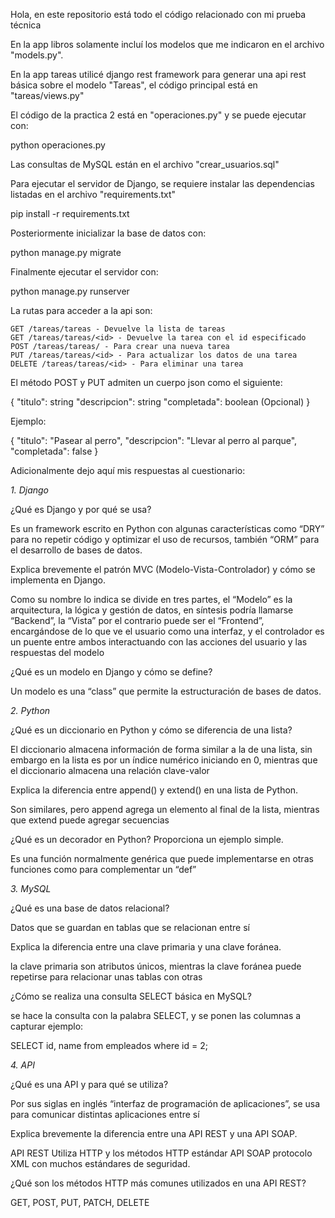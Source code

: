 Hola, en este repositorio está todo el código relacionado con mi prueba técnica

En la app libros solamente incluí los modelos que me indicaron en el archivo "models.py".

En la app tareas utilicé django rest framework para generar una api rest básica sobre el modelo "Tareas", el código principal está en "tareas/views.py"

El código de la practica 2 está en "operaciones.py" y se puede ejecutar con:

python operaciones.py

Las consultas de MySQL están en el archivo "crear_usuarios.sql"

Para ejecutar el servidor de Django, se requiere instalar las dependencias listadas en el archivo "requirements.txt"

pip install -r requirements.txt

Posteriormente inicializar la base de datos con:

python manage.py migrate

Finalmente ejecutar el servidor con:

python manage.py runserver


La rutas para acceder a la api son:

    GET /tareas/tareas - Devuelve la lista de tareas
    GET /tareas/tareas/<id> - Devuelve la tarea con el id especificado
    POST /tareas/tareas/ - Para crear una nueva tarea
    PUT /tareas/tareas/<id> - Para actualizar los datos de una tarea
    DELETE /tareas/tareas/<id> - Para eliminar una tarea


El método POST y PUT admiten un cuerpo json como el siguiente:

{
    "titulo": string
    "descripcion": string
    "completada": boolean (Opcional)
}

Ejemplo:

{
    "titulo": "Pasear al perro",
    "descripcion": "Llevar al perro al parque",
    "completada": false
}

Adicionalmente dejo aquí mis respuestas al cuestionario:

_1. Django_

¿Qué es Django y por qué se usa?

 Es un framework escrito en Python con algunas características como “DRY” para no repetir código y optimizar el uso de recursos, también “ORM” para el desarrollo de bases de datos. 


Explica brevemente el patrón MVC (Modelo-Vista-Controlador) y cómo se implementa en Django.

Como su nombre lo indica se divide en tres partes, el “Modelo” es la arquitectura, la lógica y gestión de datos, en síntesis podría llamarse “Backend”, la “Vista” por el contrario puede ser el “Frontend”, encargándose de lo que ve el usuario como una interfaz, y el controlador es un puente entre ambos interactuando con las acciones del usuario y las respuestas del modelo

¿Qué es un modelo en Django y cómo se define?

Un modelo es una “class” que permite la estructuración de bases de datos.


_2. Python_

¿Qué es un diccionario en Python y cómo se diferencia de una lista?

El diccionario almacena información de forma similar a la de una lista, sin embargo en la lista es por un índice numérico iniciando en 0, mientras que el diccionario almacena una relación clave-valor

Explica la diferencia entre append() y extend() en una lista de Python.

Son similares, pero append agrega un elemento al final de la lista, mientras que extend puede agregar secuencias

¿Qué es un decorador en Python? Proporciona un ejemplo simple.

Es una función normalmente genérica que puede implementarse en otras funciones como para complementar un “def” 

_3. MySQL_

¿Qué es una base de datos relacional?

Datos que se guardan en tablas que se relacionan entre sí

Explica la diferencia entre una clave primaria y una clave foránea.

la clave primaria son atributos únicos, mientras la clave foránea puede repetirse para relacionar unas tablas con otras

¿Cómo se realiza una consulta SELECT básica en MySQL?

se hace la consulta con la palabra SELECT, y se ponen las columnas a capturar
ejemplo:

SELECT id, name from empleados where id = 2;

_4. API_

¿Qué es una API y para qué se utiliza?

Por sus siglas en inglés “interfaz de programación de aplicaciones”, se usa para comunicar distintas aplicaciones entre sí

Explica brevemente la diferencia entre una API REST y una API SOAP.

API REST Utiliza HTTP y los métodos HTTP estándar
API SOAP protocolo XML con muchos estándares de seguridad.

¿Qué son los métodos HTTP más comunes utilizados en una API REST?

GET, POST, PUT, PATCH, DELETE
